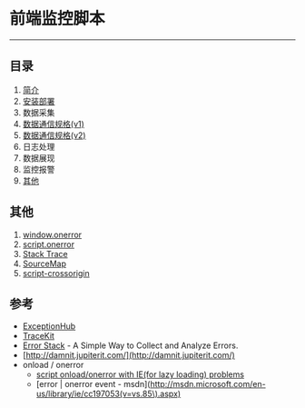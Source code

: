 
# 前端监控脚本

----

## 目录

1. [简介](intro.md)
1. [安装部署](install.md)
1. 数据采集
1. [数据通信规格(v1)](data-specification-v1.md)
1. [数据通信规格(v2)](data-specification-v2.md)
2. 日志处理
3. 数据展现
4. 监控报警
4. [其他](others.md)

## 其他

1. [window.onerror](window-onerror.md)
1. [script.onerror](script-onerror.md)
1. [Stack Trace](stack-trace.md)
1. [SourceMap](sourcemap.md)
1. [script-crossorigin](script-crossorigin.md)


## 参考

* [ExceptionHub](http://www.exceptionhub.com/)
* [TraceKit](https://github.com/csnover/TraceKit)
* [Error Stack](http://www.errorstack.com/) - A Simple Way to Collect and Analyze Errors.
* [http://damnit.jupiterit.com/](http://damnit.jupiterit.com/)
* onload / onerror
    * [script onload/onerror with IE(for lazy loading) problems](http://stackoverflow.com/questions/3483919/script-onload-onerror-with-iefor-lazy-loading-problems)
    * [error | onerror event - msdn](http://msdn.microsoft.com/en-us/library/ie/cc197053(v=vs.85\).aspx)
